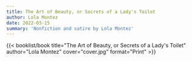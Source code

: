 ```yaml
---
title: The Art of Beauty, or Secrets of a Lady's Toilet
author: Lola Montez
date: 2022-03-15
summary: 'Nonfiction and satire by Lola Montez'
---
```


{{< booklist/book
title="The Art of Beauty, or Secrets of a Lady's Toilet"
author="Lola Montez"
cover="cover.jpg"
format="Print" >}}
